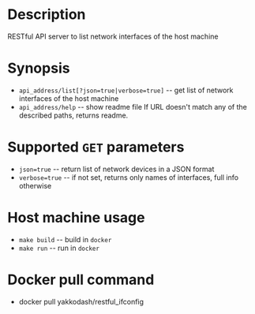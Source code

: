 # Description
RESTful API server to list network interfaces of the host machine

# Synopsis
* `api_address/list[?json=true|verbose=true]` -- get list of network interfaces of the host machine
* `api_address/help` -- show readme file
If URL doesn't match any of the described paths, returns readme.

# Supported `GET` parameters
* `json=true` -- return list of network devices in a JSON format
* `verbose=true` -- if not set, returns only names of interfaces, full info otherwise

# Host machine usage
* `make build` -- build in `docker`
* `make run` -- run in `docker`

# Docker pull command
* docker pull yakkodash/restful_ifconfig
